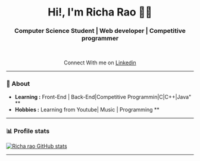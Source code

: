 <h1 align="center"> Hi!, I'm Richa Rao 🧑‍💻 </h1>

<h3 align="center">  Computer Science Student | Web developer | Competitive programmer  </h3> <br>

<p align="center"> 
Connect With me on  <a href="https://www.linkedin.com/in/ravindra-kumar-99a1301b2/" target="_blank" >Linkedin</a>

---------------------------------------------------------------------------------------------------------------------------------------------------------------------------------

### 🤔 About
-  **Learning :** Front-End | Back-End|Competitive Programmin|C|C++|Java" **
-  **Hobbies :** Learning from Youtube| Music | Programming **

--------------------------------------------------------------------------------------------------------------------------------------------------------------------------------
### 📊 Profile stats

[![Richa rao GitHub stats](https://github-readme-stats.vercel.app/api?username=raoricha)](https://github.com/anuraghazra/github-readme-stats)

-------------------------------------------------------------------------------------------------------------------------------------------------------------------------------
